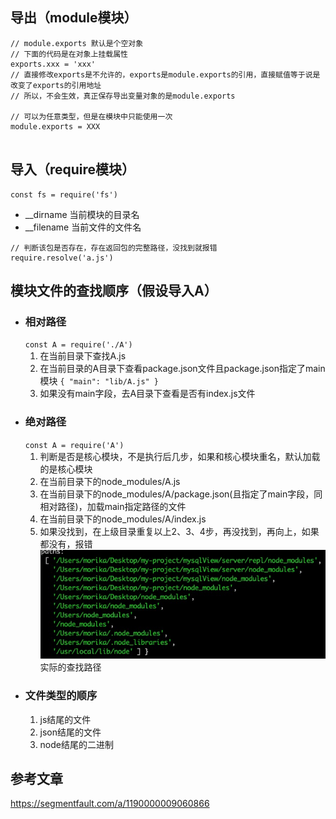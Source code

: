 ## 导出（module模块）
```
// module.exports 默认是个空对象
// 下面的代码是在对象上挂载属性
exports.xxx = 'xxx'
// 直接修改exports是不允许的，exports是module.exports的引用，直接赋值等于说是改变了exports的引用地址
// 所以，不会生效，真正保存导出变量对象的是module.exports

// 可以为任意类型，但是在模块中只能使用一次
module.exports = XXX


```

## 导入（require模块）
```
const fs = require('fs')
```
- __dirname
  当前模块的目录名
- __filename
  当前文件的文件名
 ```
 // 判断该包是否存在，存在返回包的完整路径，没找到就报错
 require.resolve('a.js')
 ```

## 模块文件的查找顺序（假设导入A）
- ### 相对路径
  `const A = require('./A')`
  1. 在当前目录下查找A.js
  2. 在当前目录的A目录下查看package.json文件且package.json指定了main模块
     `{ "main": "lib/A.js" }`
  3. 如果没有main字段，去A目录下查看是否有index.js文件
- ### 绝对路径
  `const A = require('A')`
  1. 判断是否是核心模块，不是执行后几步，如果和核心模块重名，默认加载的是核心模块
  2. 在当前目录下的node_modules/A.js
  3. 在当前目录下的node_modules/A/package.json(且指定了main字段，同相对路径)，加载main指定路径的文件
  4. 在当前目录下的node_modules/A/index.js
  5. 如果没找到，在上级目录重复以上2、3、4步，再没找到，再向上，如果都没有，报错
  ![](./images/module.path.png)
  实际的查找路径
- ### 文件类型的顺序
  1. js结尾的文件
  2. json结尾的文件
  3. node结尾的二进制

 ## 参考文章
 https://segmentfault.com/a/1190000009060866
